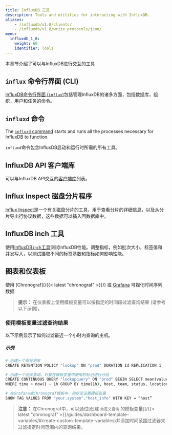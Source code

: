 ```yaml
---
title: InfluxDB 工具
description: Tools and utilities for interacting with InfluxDB.
aliases:
    - /influxdb/v1.8/clients/
    - /influxdb/v1.8/write_protocols/json/
menu:
  influxdb_1_8:
    weight: 60
    identifier: Tools
---
```


本章节介绍了可以与InfluxDB进行交互的工具

## `influx` 命令行界面 (CLI)

[InfluxDB命令行界面 (`influx`)](/influxdb/v1.8/tools/influx-cli/)包括管理InfluxDB的诸多方面，包括数据库，组织，用户和任务的命令。

## `influxd` 命令

The [`influxd` command](/influxdb/v1.8/tools/influxd) starts and runs all the processes necessary for InfluxDB to function.

`influxd`命令包含InfluxDB启动和运行时所需的所有工具。

## InfluxDB API 客户端库

可以与InfluxDB API交互的[客户端库](/influxdb/v1.8/tools/api_client_libraries/)列表。

## Influx Inspect 磁盘分片程序

[Influx Inspect](/influxdb/v1.8/tools/influx_inspect/)是一个有关磁盘分片的工具，用于查看分片的详细信息，以及从分片导出行协议数据，这些数据可以插入回数据库中。

## InfluxDB inch 工具

使用[InfluxDB`inch`工具](/influxdb/v1.8/tools/inch/)测试InfluxDB性能。调整指标，例如批次大小，标签值和并发写入，以测试摄取不同的标签基数和指标如何影响性能。

## 图表和仪表板

使用 [Chronograf](/{{< latest "chronograf" >}}/) 或 [Grafana](https://grafana.com/docs/grafana/latest/features/datasources/influxdb/) 可视化时间序列数据

> **提示：** 在仪表板上使用模板变量可以按指定的时间段过滤查询结果 (请参考以下示例)。

### 使用模板变量过滤查询结果

以下示例显示了如何过滤最近一个小时内查询的主机。

##### 示例

```sh
# 创建一个保留测率
CREATE RETENTION POLICY "lookup" ON "prod" DURATION 1d REPLICATION 1

# 创建一个连续查询，对要在模板变量中使用的标记进行分组
CREATE CONTINUOUS QUERY "lookupquery" ON "prod" BEGIN SELECT mean(value) as value INTO "your.system"."host_info" FROM "cpuload"
WHERE time > now() - 1h GROUP BY time(1h), host, team, status, location END;

# 在Grafana或Chronograf模板中，用标签设置模板变量
SHOW TAG VALUES FROM "your.system"."host_info" WITH KEY = “host”
```

> **注意：** 在Chronograf中，可以通过[创建 `自定义查询` 的模板变量](/{{< latest "chronograf" >}}/guides/dashboard-template-variables/#create-custom-template-variables)并添加时间范围过滤器来过滤指定时间范围内的查询结果。
